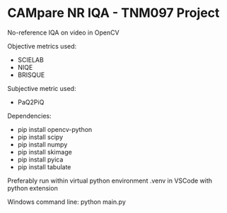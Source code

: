 # CAMpare NR IQA - TNM097 Project
No-reference IQA on video in OpenCV

Objective metrics used: 
- SCIELAB
- NIQE
- BRISQUE

Subjective metric used: 
- PaQ2PiQ


Dependencies: 
- pip install opencv-python 
- pip install scipy
- pip install numpy 
- pip install skimage
- pip install pyica
- pip install tabulate

Preferably run within virtual python environment .venv in VSCode with python extension

Windows command line: python main.py
